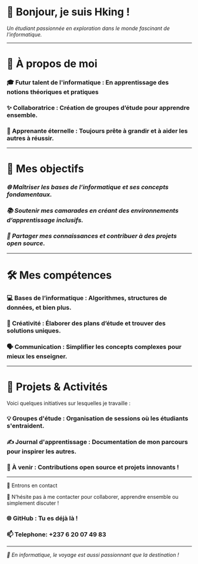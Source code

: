 
# **👋 Bonjour, je suis Hking !**

*Un étudiant passionnée en exploration dans le monde fascinant de l'informatique.*

---

# **🌟 À propos de moi**

### **🎓 Futur talent de l'informatique :** En apprentissage des notions théoriques et pratiques

### **✨ Collaboratrice :** Création de groupes d’étude pour apprendre ensemble.

### **🧠 Apprenante éternelle :** Toujours prête à grandir et à aider les autres à réussir.

---

# **🚀 Mes objectifs**

### *🌐 Maîtriser les bases de l’informatique et ses concepts fondamentaux.*

### *📚 Soutenir mes camarades en créant des environnements d’apprentissage inclusifs.*

### *🌟 Partager mes connaissances et contribuer à des projets open source.*

---

# **🛠️ Mes compétences**

### **💻 Bases de l’informatique :** Algorithmes, structures de données, et bien plus.

### **🎨 Créativité :** Élaborer des plans d’étude et trouver des solutions uniques.

### **🗣️ Communication :** Simplifier les concepts complexes pour mieux les enseigner.

---

# **📖 Projets & Activités**

Voici quelques initiatives sur lesquelles je travaille :

### **💡 Groupes d'étude :** Organisation de sessions où les étudiants s'entraident.

### **✍️ Journal d'apprentissage :** Documentation de mon parcours pour inspirer les autres.

### **🌟 À venir :** Contributions open source et projets innovants !

---

💬 Entrons en contact

📩 N’hésite pas à me contacter pour collaborer, apprendre ensemble ou simplement discuter !

### **🌐 GitHub :** Tu es déjà là !
### **📫 Telephone:** +237 6 20 07 49 83

---

*🚀 En informatique, le voyage est aussi passionnant que la destination !*